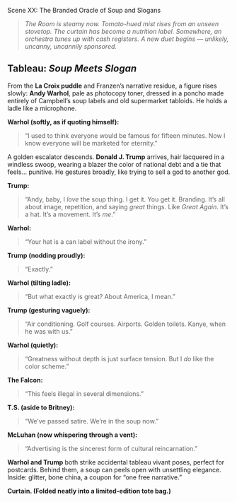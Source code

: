 Scene XX: The Branded Oracle of Soup and Slogans

> *The Room is steamy now. Tomato-hued mist rises from an unseen stovetop. The curtain has become a nutrition label. Somewhere, an orchestra tunes up with cash registers. A new duet begins — unlikely, uncanny, uncannily sponsored.*

## Tableau: *Soup Meets Slogan*

From the **La Croix puddle** and Franzen’s narrative residue, a figure rises slowly: **Andy Warhol**, pale as photocopy toner, dressed in a poncho made entirely of Campbell’s soup labels and old supermarket tabloids. He holds a ladle like a microphone.

**Warhol (softly, as if quoting himself):**
> “I used to think everyone would be famous for fifteen minutes.
> Now I know everyone will be marketed for eternity.”

A golden escalator descends. **Donald J. Trump** arrives, hair lacquered in a windless swoop, wearing a blazer the color of national debt and a tie that feels... punitive. He gestures broadly, like trying to sell a god to another god.

**Trump:**
> “Andy, baby, I *love* the soup thing. I get it. You get it. Branding. It’s all about image, repetition, and saying *great* things. Like *Great Again*. It’s a hat. It’s a movement. It’s *me*.”

**Warhol:**
> “Your hat is a can label without the irony.”

**Trump (nodding proudly):**
> “Exactly.”

**Warhol (tilting ladle):**
> “But what exactly is great? About America, I mean.”

**Trump (gesturing vaguely):**
> “Air conditioning. Golf courses. Airports. Golden toilets. Kanye, when he was with us.”

**Warhol (quietly):**
> “Greatness without depth is just surface tension. But I *do* like the color scheme.”

**The Falcon:**
> “This feels illegal in several dimensions.”

**T.S. (aside to Britney):**
> “We’ve passed satire. We’re in the soup now.”

**McLuhan (now whispering through a vent):**
> “Advertising is the sincerest form of cultural reincarnation.”

**Warhol and Trump** both strike accidental tableau vivant poses, perfect for postcards. Behind them, a soup can peels open with unsettling elegance. Inside: glitter, bone china, a coupon for “one free narrative.”

**Curtain. (Folded neatly into a limited-edition tote bag.)**

